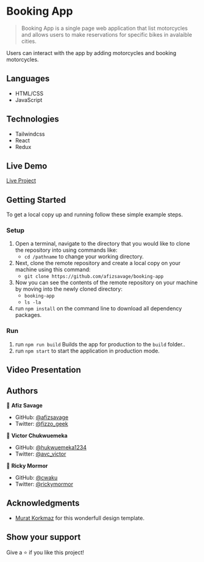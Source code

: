 # Booking App

> Booking App is a single page web application that list motorcycles and allows users to make reservations for specific bikes in avalaible cities.

<!-- > ![screenshot](./src/images/app1.png) ![screenshot](./src/images/app2.png) -->

Users can interact with the app by adding motorcycles and booking motorcycles.

## Languages

- HTML/CSS
- JavaScript

## Technologies

- Tailwindcss
- React
- Redux

## Live Demo

[Live Project](https://fierce-stream-40862.herokuapp.com/)

## Getting Started

To get a local copy up and running follow these simple example steps.

### Setup

1.  Open a terminal, navigate to the directory that you would like to clone the repository into using commands like:
    - `cd /pathname` to change your working directory.
2.  Next, clone the remote repository and create a local copy on your machine using this command:
    - `git clone https://github.com/afizsavage/booking-app`
3.  Now you can see the contents of the remote repository on your machine by moving into the newly cloned directory:
    - `booking-app`
    - `ls -la`
4.  run `npm install` on the command line to download all dependency packages.

### Run

1. run `npm run build` Builds the app for production to the `build` folder.\.
2. run `npm start` to start the application in production mode.

## Video Presentation

<!-- [Video](https://drive.google.com/file/d/1aXrPo23ARoJhqoFP0w8ypQ57WKr0sRs4/view?usp=sharing) -->

## Authors

👤 **Afiz Savage**

- GitHub: [@afizsavage](https://github.com/afizsavage)
- Twitter: [@fizzo_geek](https://twitter.com/fizzo_geek)

👤 **Victor Chukwuemeka**

- GitHub: [@hukwuemeka1234](https://github.com/chukwuemeka1234)
- Twitter: [@avc_victor](https://twitter.com/avc_victor)

👤 **Ricky Mormor**

- GitHub: [@cwaku](https://github.com/cwaku)
- Twitter: [@rickymormor](https://twitter.com/rickymormor)

## Acknowledgments

- [Murat Korkmaz](https://www.behance.net/muratk) for this wonderfull design template.

## Show your support

Give a ⭐️ if you like this project!
